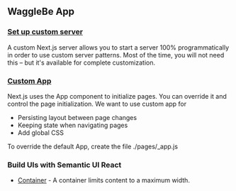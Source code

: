 ## WaggleBe App


### [Set up custom server](https://nextjs.org/docs/advanced-features/custom-server)

A custom Next.js server allows you to start a server 100% programmatically in order to use custom server patterns. Most of the time, you will not need this – but it's available for complete customization.

### [Custom App](https://nextjs.org/docs/advanced-features/custom-app)

Next.js uses the App component to initialize pages. You can override it and control the page initialization. We want to use custom app for

- Persisting layout between page changes
- Keeping state when navigating pages
- Add global CSS

To override the default App, create the file ./pages/_app.js

### Build UIs with Semantic UI React
- [Container](https://react.semantic-ui.com/elements/container/) - A container limits content to a maximum width.